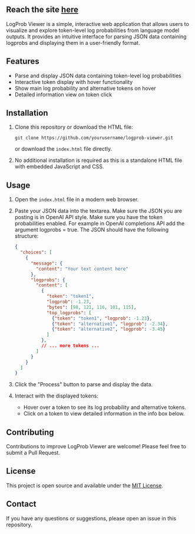 ## Reach the site [here](https://erayyap.github.io/logprobs-viewer/index.html)

LogProb Viewer is a simple, interactive web application that allows users to visualize and explore token-level log probabilities from language model outputs. It provides an intuitive interface for parsing JSON data containing logprobs and displaying them in a user-friendly format.

## Features

- Parse and display JSON data containing token-level log probabilities
- Interactive token display with hover functionality
- Show main log probability and alternative tokens on hover
- Detailed information view on token click

## Installation

1. Clone this repository or download the HTML file:

   ```
   git clone https://github.com/yourusername/logprob-viewer.git
   ```

   or download the `index.html` file directly.

2. No additional installation is required as this is a standalone HTML file with embedded JavaScript and CSS.

## Usage

1. Open the `index.html` file in a modern web browser.

2. Paste your JSON data into the textarea. Make sure the JSON you are posting is in OpenAI API style.
Make sure you have the token probabilities enabled. For example in OpenAI completions API add the argument logprobs = true. 
The JSON should have the following structure:

   ```json
   {
     "choices": [
       {
         "message": {
           "content": "Your text content here"
         },
         "logprobs": {
           "content": [
             {
               "token": "token1",
               "logprob": -1.23,
               "bytes": [98, 121, 116, 101, 115],
               "top_logprobs": [
                 {"token": "token1", "logprob": -1.23},
                 {"token": "alternative1", "logprob": -2.34},
                 {"token": "alternative2", "logprob": -3.45}
               ]
             },
             // ... more tokens ...
           ]
         }
       }
     ]
   }
   ```

3. Click the "Process" button to parse and display the data.

4. Interact with the displayed tokens:
   - Hover over a token to see its log probability and alternative tokens.
   - Click on a token to view detailed information in the info box below.

## Contributing

Contributions to improve LogProb Viewer are welcome! Please feel free to submit a Pull Request.

## License

This project is open source and available under the [MIT License](LICENSE).

## Contact

If you have any questions or suggestions, please open an issue in this repository.
